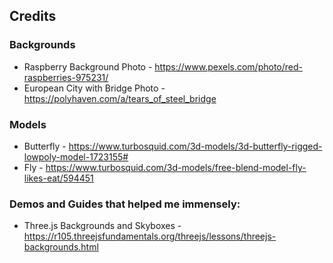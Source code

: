## Credits

### Backgrounds

- Raspberry Background Photo - https://www.pexels.com/photo/red-raspberries-975231/
- European City with Bridge Photo - https://polyhaven.com/a/tears_of_steel_bridge

### Models

- Butterfly - https://www.turbosquid.com/3d-models/3d-butterfly-rigged-lowpoly-model-1723155#
- Fly - https://www.turbosquid.com/3d-models/free-blend-model-fly-likes-eat/594451

### Demos and Guides that helped me immensely:

- Three.js Backgrounds and Skyboxes - https://r105.threejsfundamentals.org/threejs/lessons/threejs-backgrounds.html
